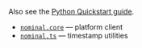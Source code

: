 Also see the [Python Quickstart guide](https://docs.nominal.io/python/quickstart).

- [`nominal.core`](./core.md) — platform client
- [`nominal.ts`](./ts.md) — timestamp utilities

<!--
- Third-party integrations:
  - [`nominal.thirdparty.pandas`](./thirdparty/pandas.md)
  - [`nominal.thirdparty.tdms`](./thirdparty/tdms.md)
-->

<!--
  Eventually we can use `summary` over `filters` when it moves from Sponsors only to GA:
  https://mkdocstrings.github.io/python/usage/configuration/members/#summary
-->
